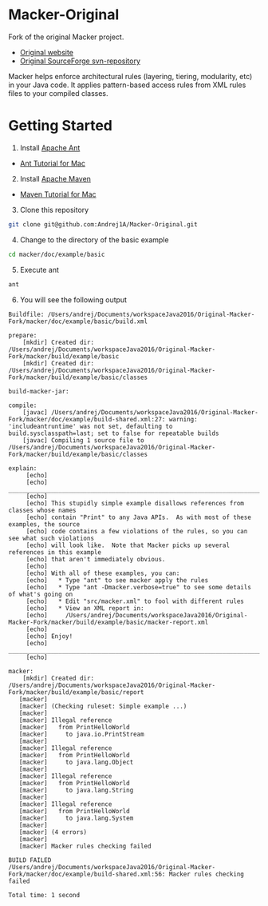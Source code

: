 Macker-Original
=================

Fork of the original Macker project.

 * [Original website](https://innig.net/macker/guide/index.html)
 * [Original SourceForge svn-repository](https://sourceforge.net/projects/macker/)

Macker helps enforce architectural rules (layering, tiering, modularity, etc) in your Java code. It applies pattern-based access rules from XML rules files to your compiled classes.


# Getting Started

1. Install [Apache Ant](http://ant.apache.org)
  * [Ant Tutorial for Mac](http://www.mkyong.com/ant/how-to-apache-ant-on-mac-os-x/)
2. Install [Apache Maven](https://maven.apache.org)
 * [Maven Tutorial for Mac](https://www.mkyong.com/maven/install-maven-on-mac-osx/)
3. Clone this repository
 ```bash
git clone git@github.com:Andrej1A/Macker-Original.git
 ```
4. Change to the directory of the basic example
 ```bash
cd macker/doc/example/basic
 ```
5. Execute ant
 ```bash
ant
 ```
6. You will see the following output

```
Buildfile: /Users/andrej/Documents/workspaceJava2016/Original-Macker-Fork/macker/doc/example/basic/build.xml

prepare:
    [mkdir] Created dir: /Users/andrej/Documents/workspaceJava2016/Original-Macker-Fork/macker/build/example/basic
    [mkdir] Created dir: /Users/andrej/Documents/workspaceJava2016/Original-Macker-Fork/macker/build/example/basic/classes

build-macker-jar:

compile:
    [javac] /Users/andrej/Documents/workspaceJava2016/Original-Macker-Fork/macker/doc/example/build-shared.xml:27: warning: 'includeantruntime' was not set, defaulting to build.sysclasspath=last; set to false for repeatable builds
    [javac] Compiling 1 source file to /Users/andrej/Documents/workspaceJava2016/Original-Macker-Fork/macker/build/example/basic/classes

explain:
     [echo]
     [echo] ________________________________________________________________________________
     [echo]
     [echo] This stupidly simple example disallows references from classes whose names
     [echo] contain "Print" to any Java APIs.  As with most of these examples, the source
     [echo] code contains a few violations of the rules, so you can see what such violations
     [echo] will look like.  Note that Macker picks up several references in this example
     [echo] that aren't immediately obvious.
     [echo]
     [echo] With all of these examples, you can:
     [echo]   * Type "ant" to see macker apply the rules
     [echo]   * Type "ant -Dmacker.verbose=true" to see some details of what's going on
     [echo]   * Edit "src/macker.xml" to fool with different rules
     [echo]   * View an XML report in:
     [echo]     /Users/andrej/Documents/workspaceJava2016/Original-Macker-Fork/macker/build/example/basic/macker-report.xml
     [echo]   
     [echo] Enjoy!
     [echo] ________________________________________________________________________________
     [echo]         

macker:
    [mkdir] Created dir: /Users/andrej/Documents/workspaceJava2016/Original-Macker-Fork/macker/build/example/basic/report
   [macker]
   [macker] (Checking ruleset: Simple example ...)
   [macker]
   [macker] Illegal reference
   [macker]   from PrintHelloWorld
   [macker]     to java.io.PrintStream
   [macker]
   [macker] Illegal reference
   [macker]   from PrintHelloWorld
   [macker]     to java.lang.Object
   [macker]
   [macker] Illegal reference
   [macker]   from PrintHelloWorld
   [macker]     to java.lang.String
   [macker]
   [macker] Illegal reference
   [macker]   from PrintHelloWorld
   [macker]     to java.lang.System
   [macker]
   [macker] (4 errors)
   [macker]
   [macker] Macker rules checking failed

BUILD FAILED
/Users/andrej/Documents/workspaceJava2016/Original-Macker-Fork/macker/doc/example/build-shared.xml:56: Macker rules checking failed

Total time: 1 second
```
